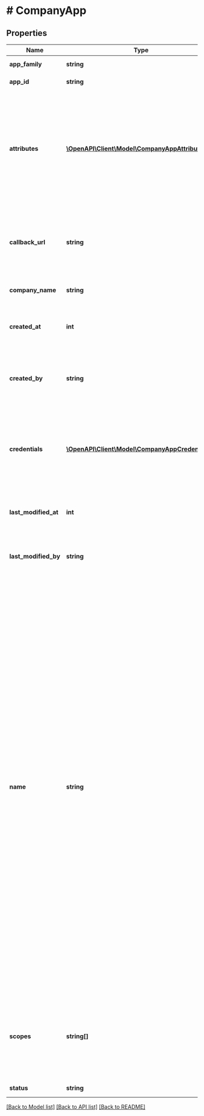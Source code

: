 # # CompanyApp

## Properties

Name | Type | Description | Notes
------------ | ------------- | ------------- | -------------
**app_family** | **string** | Output only. App family. | [optional]
**app_id** | **string** | Output only. ID of the app. | [optional]
**attributes** | [**\OpenAPI\Client\Model\CompanyAppAttributes[]**](CompanyAppAttributes.md) | List of attributes used for customizing profile information or for app-specific processing. With Apigee Edge for Public Cloud, the custom attribute limit is 18. | [optional]
**callback_url** | **string** | Callback URL used by OAuth 2.0 authorization servers to communicate authorization codes back to apps. | [optional]
**company_name** | **string** | Output only. Name of the company. | [optional]
**created_at** | **int** | Output only. Time the app was created in milliseconds since epoch. | [optional]
**created_by** | **string** | Output only. Email address of the developer that created the app. | [optional]
**credentials** | [**\OpenAPI\Client\Model\CompanyAppCredentials[]**](CompanyAppCredentials.md) | Output only. Set of credentials for the app. Credentials are API key/secret pairs associated with API products. | [optional]
**last_modified_at** | **int** | Output only. Last modified time as milliseconds since epoch. | [optional]
**last_modified_by** | **string** | Output only. Email of developer that last modified the app. | [optional]
**name** | **string** | Name of the company app. Required when creating a company app; not required when updating a company app. The name becomes the unique ID of the app for this organization and company. Names must begin with an alphanumeric character and can contain letters, numbers, spaces, and the following characters: &#x60;. _ # - $ %&#x60;. While you can use spaces in the name, we recommend that you use camel case, underscores, or hyphens instead. Otherwise, you will have to URL encode the app name when you need to include it in the URL of other Edge API calls. | [optional]
**scopes** | **string[]** | Scopes to apply to the app. The specified scope names must already exist on the API product that you associate with the app. | [optional]
**status** | **string** | Status of the credential. | [optional]

[[Back to Model list]](../../README.md#models) [[Back to API list]](../../README.md#endpoints) [[Back to README]](../../README.md)
